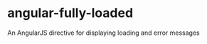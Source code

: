 angular-fully-loaded
====================

An AngularJS directive for displaying loading and error messages

